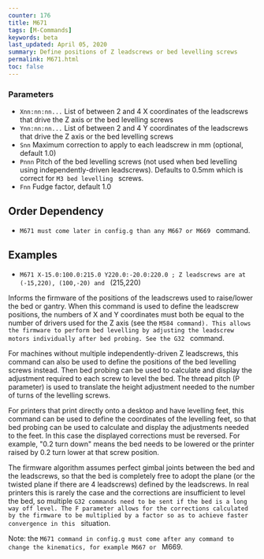 ```yaml
---
counter: 176
title: M671
tags: [M-Commands] 
keywords: beta 
last_updated: April 05, 2020 
summary: Define positions of Z leadscrews or bed levelling screws 
permalink: M671.html
toc: false 
---
```



### Parameters

* `Xnn:nn:nn...` List of between 2 and 4 X coordinates of the leadscrews that drive the Z axis or the bed levelling screws
* `Ynn:nn:nn...` List of between 2 and 4 Y coordinates of the leadscrews that drive the Z axis or the bed levelling screws
* `Snn` Maximum correction to apply to each leadscrew in mm (optional, default 1.0)
* `Pnnn` Pitch of the bed levelling screws (not used when bed levelling using independently-driven leadscrews). Defaults to 0.5mm which is correct for ` M3 bed levelling  ` screws.
* `Fnn` Fudge factor, default 1.0

## Order Dependency

* ` M671 must come later in config.g than any M667 or M669  ` command.

## Examples

* ` M671 X-15.0:100.0:215.0 Y220.0:-20.0:220.0 ; Z leadscrews are at (-15,220), (100,-20) and  ` (215,220)

Informs the firmware of the positions of the leadscrews used to raise/lower the bed or gantry. When this command is used to define the leadscrew positions, the numbers of X and Y coordinates must both be equal to the number of drivers used for the Z axis (see the ` M584 command). This allows the firmware to perform bed levelling by adjusting the leadscrew motors individually after bed probing. See the G32  ` command.

For machines without multiple independently-driven Z leadscrews, this command can also be used to define the positions of the bed levelling screws instead. Then bed probing can be used to calculate and display the adjustment required to each screw to level the bed. The thread pitch (P parameter) is used to translate the height adjustment needed to the number of turns of the levelling screws.

For printers that print directly onto a desktop and have levelling feet, this command can be used to define the coordinates of the levelling feet, so that bed probing can be used to calculate and display the adjustments needed to the feet. In this case the displayed corrections must be reversed. For example, "0.2 turn down" means the bed needs to be lowered or the printer raised by 0.2 turn lower at that screw position.

The firmware algorithm assumes perfect gimbal joints between the bed and the leadscrews, so that the bed is completely free to adopt the plane (or the twisted plane if there are 4 leadscrews) defined by the leadscrews. In real printers this is rarely the case and the corrections are insufficient to level the bed, so multiple ` G32 commands need to be sent if the bed is a long way off level. The F parameter allows for the corrections calculated by the firmware to be multiplied by a factor so as to achieve faster convergence in this  ` situation.

Note: the ` M671 command in config.g must come after any command to change the kinematics, for example M667 or  ` M669.

